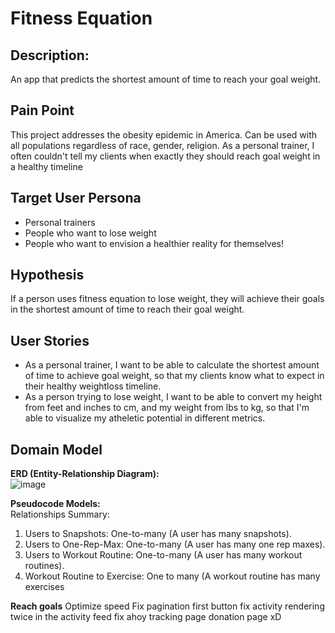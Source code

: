 # Fitness Equation 

## Description:
An app that predicts the shortest amount of time to reach your goal weight.


## Pain Point


This project addresses the obesity epidemic in America. Can be used with all populations regardless of race, gender, religion. 
As a personal trainer, I often couldn't tell my clients when exactly they should reach goal weight in a healthy timeline

## Target User Persona


- Personal trainers
- People who want to lose weight
- People who want to envision a healthier reality for themselves!

## Hypothesis
If a person uses fitness equation to lose weight, they will achieve their goals in the shortest amount of time to reach their goal weight.


## User Stories

- As a personal trainer, I want to be able to calculate the shortest amount of time to achieve goal weight, so that my clients know what to expect in their healthy weightloss timeline.
- As a person trying to lose weight, I want to be able to convert my height from feet and inches to cm, and my weight from lbs to kg, so that I'm able to visualize my atheletic potential in different metrics.



## Domain Model
**ERD (Entity-Relationship Diagram):**  
![image](https://github.com/user-attachments/assets/7eed69dc-222f-4e05-8ca6-ae5256b8f556)



**Pseudocode Models:**  
Relationships Summary:
1. Users to Snapshots: One-to-many (A user has many snapshots).
2. Users to One-Rep-Max: One-to-many (A user has many one rep maxes).
3. Users to Workout Routine: One-to-many (A user has many workout routines).
4. Workout Routine to Exercise: One to many (A workout routine has many exercises




**Reach goals**
Optimize speed
Fix pagination first button
fix activity rendering twice in the activity feed
fix ahoy tracking page
donation page xD


